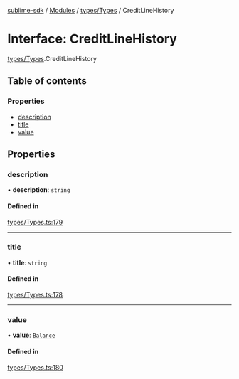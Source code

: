 [sublime-sdk](../README.md) / [Modules](../modules.md) / [types/Types](../modules/types_Types.md) / CreditLineHistory

# Interface: CreditLineHistory

[types/Types](../modules/types_Types.md).CreditLineHistory

## Table of contents

### Properties

- [description](types_Types.CreditLineHistory.md#description)
- [title](types_Types.CreditLineHistory.md#title)
- [value](types_Types.CreditLineHistory.md#value)

## Properties

### description

• **description**: `string`

#### Defined in

[types/Types.ts:179](https://github.com/sublime-finance/sublime-sdk/blob/c4b3a81/src/types/Types.ts#L179)

___

### title

• **title**: `string`

#### Defined in

[types/Types.ts:178](https://github.com/sublime-finance/sublime-sdk/blob/c4b3a81/src/types/Types.ts#L178)

___

### value

• **value**: [`Balance`](types_Types.Balance.md)

#### Defined in

[types/Types.ts:180](https://github.com/sublime-finance/sublime-sdk/blob/c4b3a81/src/types/Types.ts#L180)
